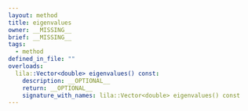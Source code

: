 ```yaml
---
layout: method
title: eigenvalues
owner: __MISSING__
brief: __MISSING__
tags:
  - method
defined_in_file: ""
overloads:
  lila::Vector<double> eigenvalues() const:
    description: __OPTIONAL__
    return: __OPTIONAL__
    signature_with_names: lila::Vector<double> eigenvalues() const
---
```


